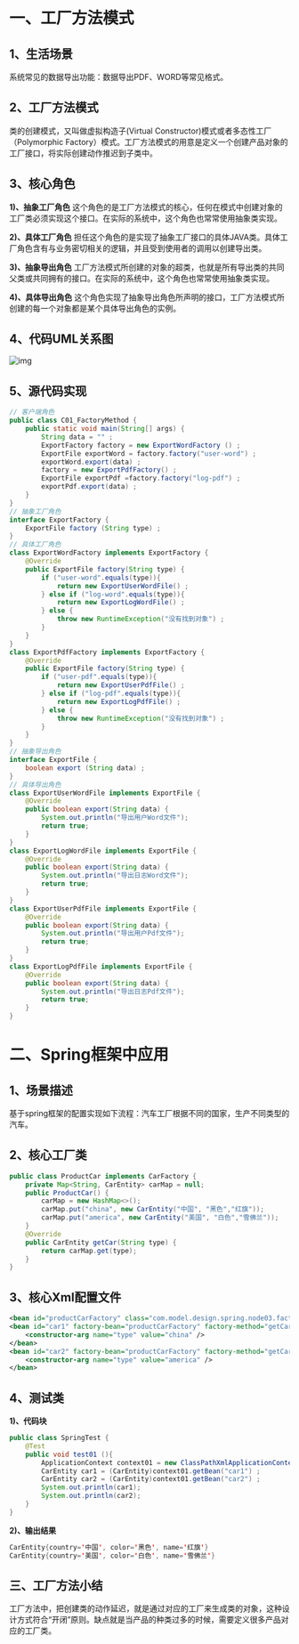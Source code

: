 # 一、工厂方法模式 

## 1、生活场景

系统常见的数据导出功能：数据导出PDF、WORD等常见格式。

## 2、工厂方法模式

类的创建模式，又叫做虚拟构造子(Virtual Constructor)模式或者多态性工厂（Polymorphic Factory）模式。工厂方法模式的用意是定义一个创建产品对象的工厂接口，将实际创建动作推迟到子类中。

## 3、核心角色

**1)、抽象工厂角色**
这个角色的是工厂方法模式的核心，任何在模式中创建对象的工厂类必须实现这个接口。在实际的系统中，这个角色也常常使用抽象类实现。

**2)、具体工厂角色**
担任这个角色的是实现了抽象工厂接口的具体JAVA类。具体工厂角色含有与业务密切相关的逻辑，并且受到使用者的调用以创建导出类。

**3)、抽象导出角色**
工厂方法模式所创建的对象的超类，也就是所有导出类的共同父类或共同拥有的接口。在实际的系统中，这个角色也常常使用抽象类实现。

**4)、具体导出角色**
这个角色实现了抽象导出角色所声明的接口，工厂方法模式所创建的每一个对象都是某个具体导出角色的实例。

## 4、代码UML关系图

![img](https://mmbiz.qpic.cn/mmbiz_png/uUIibyNXbAvDaIqTfUxDkMMicZD89CmIlQic2eZ8Vib9VC7buQ3CSM29x797LJjxaAY7ibWSgZk9H7PCicaXROH91gMQ/640?wx_fmt=png&tp=webp&wxfrom=5&wx_lazy=1&wx_co=1)

## 5、源代码实现

```java
// 客户端角色
public class C01_FactoryMethod {
    public static void main(String[] args) {
        String data = "" ;
        ExportFactory factory = new ExportWordFactory () ;
        ExportFile exportWord = factory.factory("user-word") ;
        exportWord.export(data) ;
        factory = new ExportPdfFactory() ;
        ExportFile exportPdf =factory.factory("log-pdf") ;
        exportPdf.export(data) ;
    }
}
// 抽象工厂角色
interface ExportFactory {
    ExportFile factory (String type) ;
}
// 具体工厂角色
class ExportWordFactory implements ExportFactory {
    @Override
    public ExportFile factory(String type) {
        if ("user-word".equals(type)){
            return new ExportUserWordFile() ;
        } else if ("log-word".equals(type)){
            return new ExportLogWordFile() ;
        } else {
            throw new RuntimeException("没有找到对象") ;
        }
    }
}
class ExportPdfFactory implements ExportFactory {
    @Override
    public ExportFile factory(String type) {
        if ("user-pdf".equals(type)){
            return new ExportUserPdfFile() ;
        } else if ("log-pdf".equals(type)){
            return new ExportLogPdfFile() ;
        } else {
            throw new RuntimeException("没有找到对象") ;
        }
    }
}
// 抽象导出角色
interface ExportFile {
    boolean export (String data) ;
}
// 具体导出角色
class ExportUserWordFile implements ExportFile {
    @Override
    public boolean export(String data) {
        System.out.println("导出用户Word文件");
        return true;
    }
}
class ExportLogWordFile implements ExportFile {
    @Override
    public boolean export(String data) {
        System.out.println("导出日志Word文件");
        return true;
    }
}
class ExportUserPdfFile implements ExportFile {
    @Override
    public boolean export(String data) {
        System.out.println("导出用户Pdf文件");
        return true;
    }
}
class ExportLogPdfFile implements ExportFile {
    @Override
    public boolean export(String data) {
        System.out.println("导出日志Pdf文件");
        return true;
    }
}
```

# 二、Spring框架中应用 

## 1、场景描述

基于spring框架的配置实现如下流程：汽车工厂根据不同的国家，生产不同类型的汽车。

## 2、核心工厂类

```java
public class ProductCar implements CarFactory {
    private Map<String, CarEntity> carMap = null;
    public ProductCar() {
        carMap = new HashMap<>();
        carMap.put("china", new CarEntity("中国", "黑色","红旗"));
        carMap.put("america", new CarEntity("美国", "白色","雪佛兰"));
    }
    @Override
    public CarEntity getCar(String type) {
        return carMap.get(type);
    }
}
```

## 3、核心Xml配置文件

```xml
<bean id="productCarFactory" class="com.model.design.spring.node03.factoryMethod.ProductCar" />
<bean id="car1" factory-bean="productCarFactory" factory-method="getCar">
    <constructor-arg name="type" value="china" />
</bean>
<bean id="car2" factory-bean="productCarFactory" factory-method="getCar">
    <constructor-arg name="type" value="america" />
</bean>
```

## 4、测试类

**1)、代码块**

```java
public class SpringTest {
    @Test
    public void test01 (){
        ApplicationContext context01 = new ClassPathXmlApplicationContext("/spring/spring-factorymethod.xml");
        CarEntity car1 = (CarEntity)context01.getBean("car1") ;
        CarEntity car2 = (CarEntity)context01.getBean("car2") ;
        System.out.println(car1);
        System.out.println(car2);
    }
}
```

**2)、输出结果**

```java
CarEntity{country='中国', color='黑色', name='红旗'}
CarEntity{country='美国', color='白色', name='雪佛兰'}
```

## 三、工厂方法小结 

工厂方法中，把创建类的动作延迟，就是通过对应的工厂来生成类的对象，这种设计方式符合“开闭”原则。缺点就是当产品的种类过多的时候，需要定义很多产品对应的工厂类。